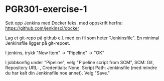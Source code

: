 # PGR301-exercise-1

Sett opp Jenkins med Docker feks. med oppskrift herfra: https://github.com/jenkinsci/docker

Lag et git-repo på github e.l. med en fil som heter "Jenkinsfile". En minimal Jenkinsfile ligger på git-repoet. 

I jenkins, trykk "New Item" -> "Pipeline" -> "OK"

I jobbkonfig under "Pipeline", velg "Pipeline script from SCM", SCM: Git, Repository URL: <link til github>, Credentials: None. Script Path: Jenkinsfile (med mindre du har kalt din Jenkinsfile noe annet). Velg "Save."



